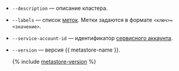 * `--description` — описание кластера.
* `--labels` — список [меток](../../resource-manager/concepts/labels.md). Метки задаются в формате `<ключ>=<значение>`.
* `--service-account-id` — идентификатор [сервисного аккаунта](../../iam/concepts/users/service-accounts.md).
* `--version` — версия {{ metastore-name }}.

  {% include [metastore-version](metastore-version-cluster-create.md) %}